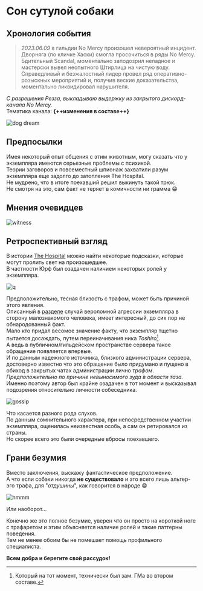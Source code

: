 # Сон сутулой собаки

## Хронология события

> _2023.06.09_ в гильдии No Mercy произошел невероятный инцидент.  
Дворняга (по кличке Хаски) смогла просочиться в ряды No Mercy.  
Бдительный Scandal, моментально заподозрил неладное и мастерски вывел неопытного Штирлица на чистую воду.  
Cправедливый и безжалостный лидер провел ряд оперативно-розыскных мероприятий и, получив веские доказательства, моментально ликвидировал нарушителя.  

_С разрешения Резза, выкладываю выдержку из закрытого дискорд-канала No Mercy._  
Тематика канала: **{++изменения в составе++}**

![dog dream](../assets/images/al/dogdream.jpg)

## Предпосылки

Имея некоторый опыт общения с этим животным, могу сказать что у экземпляра имеются серьезные проблемы с психикой.  
Теории заговоров и повсеместный шпионаж захватили разум экземпляра еще задолго до затопления The Hospital.  
Не мудрено, что в итоге поехавший решил выкинуть такой трюк.  
Не смотря на это, сам факт не теряет в комичности ни грамма :grin:  

## Мнения очевидцев

![witness](../assets/images/al/dogcomments.jpg)

## Ретроспективный взгляд

В истории [The Hospital](th-retirement.md) можно найти некоторые подсказки, которые могут пролить свет на произошедшее.  
В частности Юрф был озадачен наличием некоторых ролей у экземпляра.

![q](../assets/images/9.jpg)

Предположительно, тесная близость с трафом, может быть причиной этого явления.  
Описанный в [разделе](../th-retirement/#ps) случай вероломной агрессии экземпляра в сторону малознакомого человека, имеет интересный, до сих пор не обнародованный факт.  
Мало кто придал весомое значение факту, что экземпляр тщетно пытается досаждать, путем переиначивания ника _Toshiro_[^zam].  
А ведь в публичном/гильдейском пространстве сервера такое обращение появляется впервые.  
И по данным надежного источника, близкого администрации сервера, достоверно известно что это обращение было придумано и пущено в обиход в закрытых чатах администрации лично _трафом_.  
_Предположительно по причине невыносимого зуда в области таза._  
Именно поэтому автор был крайне озадачен в тот момент и высказывал подозрения относительно личности собеседника.  

[^zam]: Который на тот момент, технически был зам. ГМа во втором составе.

![gossip](../assets/images/10.jpg)

Что касается разного рода слухов.  
По данным сомнительного характера, при непосредственном участии экземпляра, ощенилась неизвестная особь, а сам он ретировался из страны.  
Но скорее всего это были очередные вбросы поехавшего.

## Грани безумия

Вместо заключения, выскажу фантастическое предположение.  
А что если собаки никогда **не существовало** и это всего лишь альтер-эго трафа, для "_отдушины_", как говорится в народе :grin:  

![hmmm](../assets/images/11.jpg)

Или наоборот...  

Конечно же это полное безумие, уверен что он просто на короткой ноге с трафаретом и этим объясняется наличие ролей и такие паттерны поведения.  
Тем не менее обоим бы не помешает помощь профильного специалиста.  

**Всем добра и берегите свой рассудок!**  
